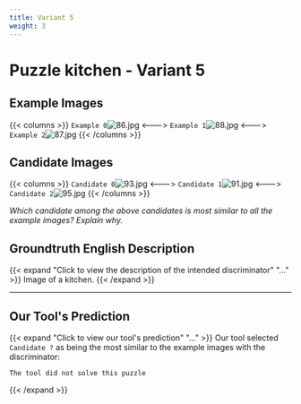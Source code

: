 ```yaml
---
title: Variant 5
weight: 3
---
```


# Puzzle kitchen - Variant 5

## Example Images
{{< columns >}}
`Example 0`![86.jpg](/natscene-data/images/86.jpg)
<--->
`Example 1`![88.jpg](/natscene-data/images/88.jpg)
<--->
`Example 2`![87.jpg](/natscene-data/images/87.jpg)
{{< /columns >}}

## Candidate Images
{{< columns >}}
`Candidate 0`![93.jpg](/natscene-data/images/93.jpg)
<--->
`Candidate 1`![91.jpg](/natscene-data/images/91.jpg)
<--->
`Candidate 2`![95.jpg](/natscene-data/images/95.jpg)
{{< /columns >}}

*Which candidate among the above candidates is most similar to all the example images? Explain why.*

## Groundtruth English Description

{{< expand "Click to view the description of the intended discriminator" "..." >}}
Image of a kitchen.
{{< /expand >}}

---



## Our Tool's Prediction

{{< expand "Click to view our tool's prediction" "..." >}}
Our tool selected `Candidate ?` as being the most similar to the example images with the discriminator:
```plaintext
The tool did not solve this puzzle
```
{{< /expand >}}

